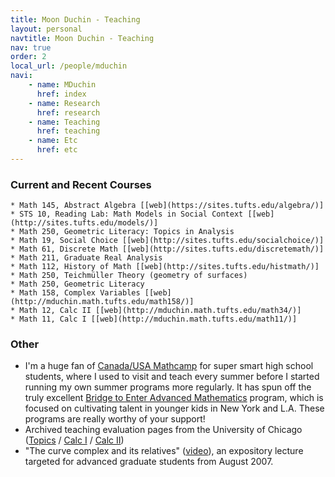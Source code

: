 ```yaml
---
title: Moon Duchin - Teaching
layout: personal
navtitle: Moon Duchin - Teaching
nav: true
order: 2
local_url: /people/mduchin
navi:
    - name: MDuchin
      href: index
    - name: Research
      href: research
    - name: Teaching
      href: teaching
    - name: Etc
      href: etc
---
```


### Current and Recent Courses

    * Math 145, Abstract Algebra [[web](https://sites.tufts.edu/algebra/)]
    * STS 10, Reading Lab: Math Models in Social Context [[web](http://sites.tufts.edu/models/)]
    * Math 250, Geometric Literacy: Topics in Analysis
    * Math 19, Social Choice [[web](http://sites.tufts.edu/socialchoice/)]
    * Math 61, Discrete Math [[web](http://sites.tufts.edu/discretemath/)]
    * Math 211, Graduate Real Analysis
    * Math 112, History of Math [[web](http://sites.tufts.edu/histmath/)]
    * Math 250, Teichmüller Theory (geometry of surfaces)
    * Math 250, Geometric Literacy
    * Math 158, Complex Variables [[web](http://mduchin.math.tufts.edu/math158/)]
    * Math 12, Calc II [[web](http://mduchin.math.tufts.edu/math34/)]
    * Math 11, Calc I [[web](http://mduchin.math.tufts.edu/math11/)]


### Other

* I'm a huge fan of [Canada/USA Mathcamp](http://www.mathcamp.org/) for super smart high school students, where I used to visit and teach every summer before I started
running my own summer programs more regularly.  It has spun off the truly excellent 
[Bridge to Enter Advanced Mathematics](http://beamath.org/) program, which is focused on cultivating talent in younger
kids in New York and L.A.  These programs are really worthy of your support!
* Archived teaching evaluation pages from the University of Chicago ([Topics](http://www.math.uchicago.edu/~mduchin/evals/112.htm) / [Calc I](http://www.math.uchicago.edu/~mduchin/evals/151.htm) / [Calc II](http://www.math.uchicago.edu/~mduchin/evals/152.htm))
* "The curve complex and its relatives" ([video](http://www.msri.org/web/msri/online-videos/-/video/showStream/12504/popup)), an expository lecture targeted for advanced graduate students from August 2007.
